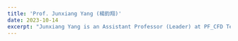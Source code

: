 ```yaml
---
title: 'Prof. Junxiang Yang (楊鈞翔)'
date: 2023-10-14
excerpt: "Junxiang Yang is an Assistant Professor (Leader) at PF_CFD Team. Detailed introduction of Prof. Yang can refer to the Homepage. <br/><img src='/images/JXYang.png' width='200px'>"
---
```



